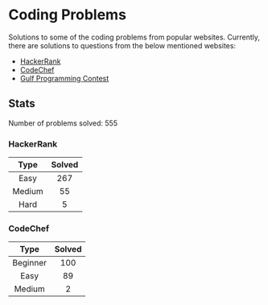 # Coding Problems

Solutions to some of the coding problems from popular websites. Currently, there are solutions to questions from the below mentioned websites:
* [HackerRank](HackerRank "HackerRank")
* [CodeChef](CodeChef "CodeChef")
* [Gulf Programming Contest](Gulf%20Programming%20Contest "GPC")

## Stats

Number of problems solved: 555

### HackerRank

|Type|Solved|
|:---:|:---:|
|Easy|267|
|Medium|55|
|Hard|5|

### CodeChef

|Type|Solved|
|:---:|:---:|
|Beginner|100|
|Easy|89|
|Medium|2|